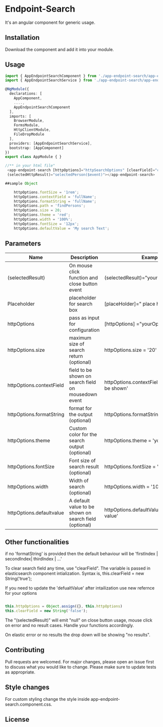 # Endpoint-Search

It's an angular component for generic usage.

## Installation

Download the component and add it into your module.

## Usage

```TypeScript
import { AppEndpointSearchComponent } from './app-endpoint-search/app-endpoint-search.component';
import { AppEndpointSearchService } from './app-endpoint-search/app-endpoint-search.service';

@NgModule({
  declarations: [
    AppComponent,
    ....,
    AppEndpointSearchComponent
  ],
  imports: [
    BrowserModule,
    FormsModule,
    HttpClientModule,
    FileDropModule
  ],
  providers: [AppEndpointSearchService],
  bootstrap: [AppComponent]
})
export class AppModule { }

//** in your html file"
 <app-endpoint-search [httpOptions]="httpSearchOptions" [clearField]="clearField"[placeHolder]="'Search Principal Investigator'"
 (selectedHttpResult)="selectedPerson($event)"></app-endpoint-search>

##sample Object

    httpOptions.fontSize = '1rem';
    httpOptions.contextField = 'fullName';
    httpOptions.formatString = 'fullName';
    httpOptions.path = 'findPersons';
    httpOptions.size = 20;
    httpOptions.theme = 'red';
    httpOptions.width = '100%';
    httpOptions.fontSize = '12px';
    httpOptions.defaultValue = 'My search Text';
```

## Parameters
Name  | Description | Example | 
------------- | ------------- | -------------
(selectedResult)  | On mouse click function and close button event | (selectedResult)="yourFunction($event)"
Placeholder  | placeholder for search box| [placeHolder]=" place holder values" 
httpOptions  | pass as input for configuration | [httpOptions] ="yourOptions"
httpOptions.size  | maximum size of search return (optional) | httpOptions.size = '20'
httpOptions.contextField | field to be shown on search field on mousedown event  |  httpOptions.contextField = 'index field to be shown'
httpOptions.formatString  | format for the output (optional)  | httpOptions.formatString = 'firstindex | secondIndex'
httpOptions.theme | Custom color for the search output (optional) | httpOptions.theme = 'your color'
httpOptions.fontSize  | Font size of search result (optional)  | httpOptions.fontSize = '20px'
httpOptions.width  | Width  of search (optional) | httpOptions.width = '100%'
httpOptions.defaultvalue  | A default value to be shown on search field (optional)  | httpOptions.defaultValue = 'Your Default value'

## Other functionalities

if no 'formatString' is provided then the  default behaviour will be 'firstIndex | secondIndex| thirdIndex | ...'

To clear search field any time, use "clearField". The variable is passed in elasticsearch component intialization. Syntax is, this.clearField = new String('true');

If you need to update the 'defualtValue' after intailization use new refernce for your options

```TypeScript

this.httpOptions = Object.assign({}, this.httpOptions) 
this.clearField = new String('false');

```


The "(selectedResult)" will emit "null" on close button usage, mouse click on error and no result cases. Handle your functions accordingly.

On elastic error or no results the drop down will be showing "no results".

## Contributing
Pull requests are welcomed. For major changes, please open an issue first to discuss what you would like to change.
Please make sure to update tests as appropriate.

## Style changes
 For custom styling change the style inside app-endpoint-search.component.css.

## License
